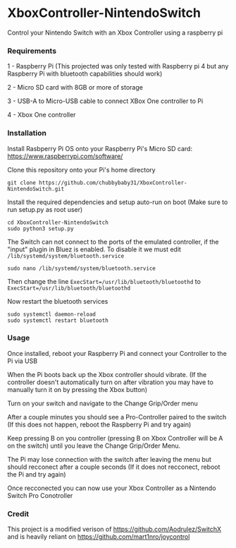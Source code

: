 # XboxController-NintendoSwitch
Control your Nintendo Switch with an Xbox Controller using a raspberry pi

### Requirements
1 - Raspberry Pi (This projected was only tested with Raspberry pi 4 but any Raspberry Pi with bluetooth capabilities should work)

2 - Micro SD card with 8GB or more of storage

3 - USB-A to Micro-USB cable to connect XBox One controller to Pi

4 - Xbox One controller

### Installation
Install Rasbperry Pi OS onto your Raspberry Pi's Micro SD card: https://www.raspberrypi.com/software/

Clone this repository onto your Pi's home directory
```
git clone https://github.com/chubbybaby31/XboxController-NintendoSwitch.git
```
Install the required dependencies and setup auto-run on boot
(Make sure to run setup.py as root user)
```
cd XboxController-NintendoSwitch
sudo python3 setup.py
```
The Switch can not connect to the ports of the emulated controller, if the "input" plugin in Bluez is enabled.
To disable it we must edit ```/lib/systemd/system/bluetooth.service```
```
sudo nano /lib/systemd/system/bluetooth.service
```
Then change the line ```ExecStart=/usr/lib/bluetooth/bluetoothd``` to ```ExecStart=/usr/lib/bluetooth/bluetoothd```

Now restart the bluetooth services
```
sudo systemctl daemon-reload
sudo systemctl restart bluetooth
```

### Usage
Once installed, reboot your Raspberry Pi and connect your Controller to the Pi via USB

When the Pi boots back up the Xbox controller should vibrate. (If the controller doesn't automatically turn on after vibration you may have to manually turn it on by pressing the Xbox button)

Turn on your switch and navigate to the Change Grip/Order menu

After a couple minutes you should see a Pro-Controller paired to the switch (If this does not happen, reboot the Raspberry Pi and try again)

Keep pressing B on you controller (pressing B on Xbox Controller will be A on the switch) until you leave the Change Grip/Order Menu.

The Pi may lose connection with the switch after leaving the menu but should recconect after a couple seconds (If it does not recconect, reboot the Pi and try again)

Once recconected you can now use your Xbox Controller as a Nintendo Switch Pro Conotroller

### Credit
This project is a modified verison of https://github.com/Aodrulez/SwitchX and is heavily reliant on https://github.com/mart1nro/joycontrol

